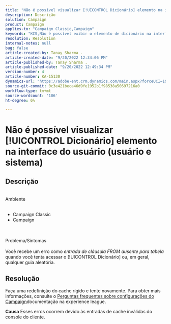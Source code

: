 ```yaml
---
title: "Não é possível visualizar [!UICONTROL Dicionário] elemento na interface do usuário (usuário e sistema)"
description: Descrição
solution: Campaign
product: Campaign
applies-to: "Campaign Classic,Campaign"
keywords: "KCS,Não é possível exibir o elemento de dicionário na interface do usuário"
resolution: Resolution
internal-notes: null
bug: false
article-created-by: Tanay Sharma .
article-created-date: "9/20/2022 12:34:06 PM"
article-published-by: Tanay Sharma .
article-published-date: "9/20/2022 12:49:34 PM"
version-number: 4
article-number: KA-15130
dynamics-url: "https://adobe-ent.crm.dynamics.com/main.aspx?forceUCI=1&pagetype=entityrecord&etn=knowledgearticle&id=49ebe07f-e038-ed11-9db1-002248086735"
source-git-commit: 0c3e421beca46d9fe1952b1f98538a50697216a0
workflow-type: tm+mt
source-wordcount: '106'
ht-degree: 6%

---
```


# Não é possível visualizar [!UICONTROL Dicionário] elemento na interface do usuário (usuário e sistema)

## Descrição

<br>Ambiente<br><br>
- Campaign Classic
- Campaign



<br><br>Problema/Sintomas<br><br>
Você recebe um erro como *entrada de cláusula FROM ausente para tabela* quando você tenta acessar o [!UICONTROL Dicionário] ou, em geral, qualquer guia aleatória.


## Resolução






Faça uma redefinição do cache rígido e tente novamente. Para obter mais informações, consulte o [Perguntas frequentes sobre configurações do Campaign](https://experienceleague.adobe.com/docs/campaign-classic/using/getting-started/starting-with-adobe-campaign/faq/faq-campaign-config.html?lang=en)documentação na experience league.


<b>Causa</b>
Esses erros ocorrem devido às entradas de cache inválidas do console do cliente.
